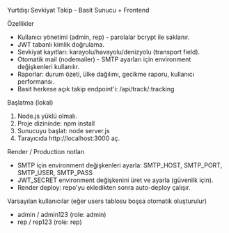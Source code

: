 Yurtdışı Sevkiyat Takip - Basit Sunucu + Frontend

Özellikler
- Kullanıcı yönetimi (admin, rep) - parolalar bcrypt ile saklanır.
- JWT tabanlı kimlik doğrulama.
- Sevkiyat kayıtları: karayolu/havayolu/denizyolu (transport field).
- Otomatik mail (nodemailer) - SMTP ayarları için environment değişkenleri kullanılır.
- Raporlar: durum özeti, ülke dağılımı, gecikme raporu, kullanıcı performansı.
- Basit herkese açık takip endpoint'i: /api/track/:tracking

Başlatma (lokal)
1. Node.js yüklü olmalı.
2. Proje dizininde:
   npm install
3. Sunucuyu başlat:
   node server.js
4. Tarayıcıda http://localhost:3000 aç.

Render / Production notları
- SMTP için environment değişkenleri ayarla: SMTP_HOST, SMTP_PORT, SMTP_USER, SMTP_PASS
- JWT_SECRET environment değişkenini üret ve ayarla (güvenlik için).
- Render deploy: repo'yu ekledikten sonra auto-deploy çalışır.

Varsayılan kullanıcılar (eğer users tablosu boşsa otomatik oluşturulur)
- admin / admin123  (role: admin)
- rep / rep123      (role: rep)

